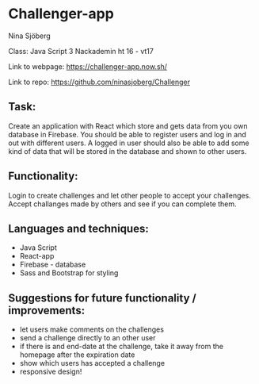 # Challenger-app

Nina Sjöberg

Class: Java Script 3
Nackademin ht 16 - vt17

Link to webpage: https://challenger-app.now.sh/

Link to repo: https://github.com/ninasjoberg/Challenger


## Task:

Create an application with React which store and gets data from you own database in Firebase. You should be able to register users and log in and out with different users. A logged in user should also be able to add some kind of data that will be stored in the database and shown to other users. 

## Functionality:

Login to create challenges and let other people to accept your challenges. Accept challanges made by others and see if you can complete them. 


## Languages and techniques:

- Java Script
- React-app
- Firebase - database
- Sass and Bootstrap for styling


## Suggestions for future functionality / improvements:

- let users make comments on the challenges
- send a challenge directly to an other user
- if there is and end-date at the challenge, take it away from the homepage after the expiration date
- show which users has accepted a challenge
- responsive design!


